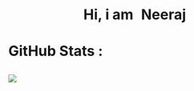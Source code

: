 <!--
**minex970/minex970** is a ✨ _special_ ✨ repository because its `README.md` (this file) appears on your GitHub profile.

Here are some ideas to get you started:

- 🔭 I’m currently working on ...
- 🌱 I’m currently learning ...
- 👯 I’m looking to collaborate on ...
- 🤔 I’m looking for help with ...
- 💬 Ask me about ...
- 📫 How to reach me: ...
- 😄 Pronouns: ...
- ⚡ Fun fact: ...
-->

<div align="center"><h1> Hi, i am <img src="https://raw.githubusercontent.com/TheDudeThatCode/TheDudeThatCode/master/Assets/Hi.gif" width="2px"/> Neeraj </h1> </div>


# GitHub Stats : 
<!-- ![](https://github-readme-stats.vercel.app/api?username=minex970&hide_border=false&include_all_commits=false&count_private=false) -->
<!-- ![](https://github-readme-streak-stats.herokuapp.com/?user=minex970&hide_border=false) -->
![](https://github-readme-stats.vercel.app/api/top-langs/?username=minex970&hide_border=false&include_all_commits=false&count_private=false&layout=compact)
---
<!-- [![](https://visitcount.itsvg.in/api?id=minex970&icon=0&color=0)](https://visitcount.itsvg.in) -->
<!-- made using https://prm.pushkaryadav.in -->
